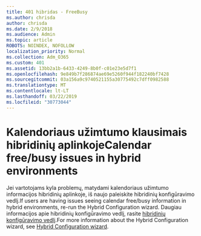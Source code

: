 ```yaml
---
title: 401 hibridas - FreeBusy
ms.author: chrisda
author: chrisda
ms.date: 2/9/2018
ms.audience: Admin
ms.topic: article
ROBOTS: NOINDEX, NOFOLLOW
localization_priority: Normal
ms.collection: Adm_O365
ms.custom: 401
ms.assetid: 13bb2a1b-6433-4249-8b0f-c01e23e5d7f1
ms.openlocfilehash: 9e849b7f286874ae69e5260f944f182240bf7428
ms.sourcegitcommit: 03a156a9c9740521155a30775492c7dff0982588
ms.translationtype: MT
ms.contentlocale: lt-LT
ms.lasthandoff: 03/22/2019
ms.locfileid: "30773044"
---
```

# <a name="calendar-freebusy-issues-in-hybrid-environments"></a><span data-ttu-id="bb3ee-102">Kalendoriaus užimtumo klausimais hibridinių aplinkoje</span><span class="sxs-lookup"><span data-stu-id="bb3ee-102">Calendar free/busy issues in hybrid environments</span></span>

<span data-ttu-id="bb3ee-103">Jei vartotojams kyla problemų, matydami kalendoriaus užimtumo informacijos hibridinių aplinkoje, iš naujo paleiskite hibridinių konfigūravimo vedlį.</span><span class="sxs-lookup"><span data-stu-id="bb3ee-103">If users are having issues seeing calendar free/busy information in hybrid environments, re-run the Hybrid Configuration wizard.</span></span> <span data-ttu-id="bb3ee-104">Daugiau informacijos apie hibridinių konfigūravimo vedlį, rasite [hibridinių konfigūravimo vedlį](https://go.microsoft.com/fwlink/p/?linkid=528149).</span><span class="sxs-lookup"><span data-stu-id="bb3ee-104">For more information about the Hybrid Configuration wizard, see [Hybrid Configuration wizard](https://go.microsoft.com/fwlink/p/?linkid=528149).</span></span>
  

